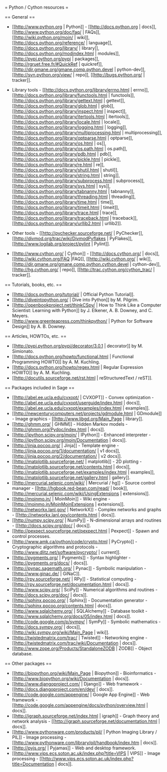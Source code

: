 = Python / Cython resources =

== General ==

 * [[http://www.python.org | Python]] - [[http://docs.python.org | docs]], [[http://www.python.org/doc/faq/ | FAQs]], [[http://wiki.python.org/moin/ | wiki]], [[http://docs.python.org/reference/ | language]], [[http://docs.python.org/library/ | library]], [[http://docs.python.org/modindex.html | modules]], [[http://pypi.python.org/pypi | packages]], [[http://rgruet.free.fr/#QuickRef | quickref]], [[http://dir.gmane.org/gmane.comp.python.devel | python-dev]], [[http://svn.python.org/view/ | repo]], [[http://bugs.python.org/ | tracker]].

 * Library tools - [[http://docs.python.org/library/errno.html | errno]], [[http://docs.python.org/library/functools.html | functools]], [[http://docs.python.org/library/gettext.html | gettext]], [[http://docs.python.org/library/glob.html | glob]], [[http://docs.python.org/library/inspect.html | inspect]], [[http://docs.python.org/library/itertools.html | itertools]], [[http://docs.python.org/library/locale.html | locale]], [[http://docs.python.org/library/logging.html | logging]], [[http://docs.python.org/library/multiprocessing.html | multiprocessing]], [[http://docs.python.org/library/optparse.html | optparse]], [[http://docs.python.org/library/os.html | os]], [[http://docs.python.org/library/os.path.html | os.path]], [[http://docs.python.org/library/pdb.html | pdb]], [[http://docs.python.org/library/pickle.html | pickle]], [[http://docs.python.org/library/re.html | re]], [[http://docs.python.org/library/shutil.html | shutil]], [[http://docs.python.org/library/string.html | string]], [[http://docs.python.org/library/subprocess.html | subprocess]], [[http://docs.python.org/library/sys.html | sys]], [[http://docs.python.org/library/tabnanny.html | tabnanny]], [[http://docs.python.org/library/threading.html | threading]], [[http://docs.python.org/library/time.html | time]], [[http://docs.python.org/library/timeit.html | timeit]], [[http://docs.python.org/library/trace.html | trace]], [[http://docs.python.org/library/traceback.html | traceback]], [[http://docs.python.org/library/urllib2.html | urllib2]].

 * Other tools - [[http://pychecker.sourceforge.net/ | PyChecker]], [[http://divmod.org/trac/wiki/DivmodPyflakes | PyFlakes]], [[http://www.logilab.org/project/pylint | Pylint]].

 * [[http://www.cython.org/ | Cython]] - [[http://docs.cython.org/ | docs]], [[http://wiki.cython.org/FAQ |FAQ]], [[http://wiki.cython.org/ | wiki]], [[http://dir.gmane.org/gmane.comp.python.cython.devel | cython-dev]], [[http://hg.cython.org/ | repo]], [[http://trac.cython.org/cython_trac/ | tracker]].

== Tutorials, books, etc. ==
 * [[http://docs.python.org/tutorial/ | Official Python Tutorial]].
 * [[http://diveintopython.org/ | Dive into Python]] by M. Pilgrim.
 * [[http://openbookproject.net/thinkCSpy/ | How to Think Like a Computer Scientist: Learning with Python]] by J. Elkener, A. B. Downey, and C. Meyers.
 * [[http://www.greenteapress.com/thinkpython/ | Python for Software Design]] by A. B. Downey.

== Articles, HOWTOs, etc. ==
 * [[http://pypi.python.org/pypi/decorator/3.0.1 | decorator]] by M. Simionato.
 * [[http://docs.python.org/howto/functional.html | Functional Programming HOWTO]] by A. M. Kuchling.
 * [[http://docs.python.org/howto/regex.html | Regular Expression HOWTO]] by A. M. Kuchling.
 * [[http://docutils.sourceforge.net/rst.html | reStructuredText / reST]].

== Packages included in Sage ==
 * [[http://abel.ee.ucla.edu/cvxopt/ | CVXOPT]] - Convex optimization - [[http://abel.ee.ucla.edu/cvxopt/userguide/index.html | docs]], [[http://abel.ee.ucla.edu/cvxopt/examples/index.html | examples]].
 * [[http://newcenturycomputers.net/projects/gdmodule.html | GDmodule]] - Image graphics - [[http://www.libgd.org/Main_Page | library]].
 * [[http://ghmm.org/ | GHMM]] - Hidden Markov models - [[http://ghmm.org/Pydoc/index.html | docs]].
 * [[http://ipython.scipy.org/moin/ | IPython]] - Enhanced interpreter - [[http://ipython.scipy.org/moin/Documentation | docs]].
 * [[http://jinja.pocoo.org/ | Jinja]] - Template engine - [[http://jinja.pocoo.org/1/documentation/ | v1 docs]], [[http://jinja.pocoo.org/2/documentation/ | v2 docs]].
 * [[http://matplotlib.sourceforge.net/ | matplotlib]] - 2D plotting - [[http://matplotlib.sourceforge.net/contents.html | docs]], [[http://matplotlib.sourceforge.net/examples/index.html | examples]], [[http://matplotlib.sourceforge.net/gallery.html | gallery]].
 * [[http://mercurial.selenic.com/wiki/ | Mercurial / hg]] - Source control manager - [[http://hgbook.red-bean.com/read/ | book]], [[http://mercurial.selenic.com/wiki/UsingExtensions | extensions]].
 * [[http://moinmo.in/ | MoinMoin]] - Wiki engine - [[http://moinmo.in/MoinMoinExtensions | extensions]].
 * [[http://networkx.lanl.gov/ | NetworkX]] - Complex networks and graphs - [[http://networkx.lanl.gov/contents.html | docs]].
 * [[http://numpy.scipy.org/ | NumPy]] - N-dimensional arrays and routines - [[http://docs.scipy.org/doc/ | docs]].
 * [[http://pexpect.sourceforge.net/pexpect.html | Pexpect]] - Spawn and control processes.
 * [[http://www.amk.ca/python/code/crypto.html | PyCrypto]] - Cryptographic algorithms and protocols - [[http://www.dlitz.net/software/pycrypto/ | current]].
 * [[http://pygments.org/ | Pygments]]  - Syntax highlighter - [[http://pygments.org/docs/ | docs]].
 * [[http://pynac.sagemath.org/ | Pynac]] - Symbolic manipulation - [[http://www.ginac.de/ | GiNaC]].
 * [[http://rpy.sourceforge.net/ | RPy]] - Statistical computing - [[http://rpy.sourceforge.net/documentation.html | docs]].
 * [[http://www.scipy.org/ | SciPy]] - Numerical algorithms and routines - [[http://docs.scipy.org/doc/ | docs]].
 * [[http://sphinx.pocoo.org/ | Sphinx]] - Documentation generator - [[http://sphinx.pocoo.org/contents.html | docs]].
 * [[http://www.sqlalchemy.org/ | SQLAlchemy]] - Database toolkit - [[http://www.sqlalchemy.org/docs/05/index.html | docs]].
 * [[http://code.google.com/p/sympy/ | SymPy]] - Symbolic mathematics - [[http://docs.sympy.org/ | docs]], [[http://wiki.sympy.org/wiki/Main_Page | wiki]].
 * [[http://twistedmatrix.com/trac/ | Twisted]] - Networking engine - [[http://twistedmatrix.com/trac/wiki/Documentation | docs]].
 * [[http://www.zope.org/Products/StandaloneZODB | ZODB]] - Object database.

== Other packages ==
 * [[http://biopython.org/wiki/Main_Page | Biopython]] - Bioinformatics - [[http://www.biopython.org/wiki/Documentation | docs]].
 * [[http://www.djangoproject.com/ | Django]] - Web framework - [[http://docs.djangoproject.com/en/dev/ | docs]].
 * [[http://code.google.com/appengine/ | Google App Engine]] - Web framework - [[http://code.google.com/appengine/docs/python/overview.html | docs]].
 * [[http://igraph.sourceforge.net/index.html | igraph]] - Graph theory and network analysis - [[http://igraph.sourceforge.net/documentation.html | docs]].
 * [[http://www.pythonware.com/products/pil/ | Python Imaging Library / PIL]] - Image processing - [[http://www.pythonware.com/library/pil/handbook/index.htm | docs]].
 * [[http://pyjs.org/ | Pyjamas]] - Web and desktop framework.
 * [[http://www.vips.ecs.soton.ac.uk/index.php?title=VIPS | VIPS]] - Image processing - [[http://www.vips.ecs.soton.ac.uk/index.php?title=Documentation | docs]].
